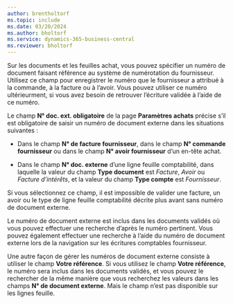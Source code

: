```yaml
---
author: brentholtorf
ms.topic: include
ms.date: 03/20/2024
ms.author: bholtorf
ms.service: dynamics-365-business-central
ms.reviewer: bholtorf
---
```


Sur les documents et les feuilles achat, vous pouvez spécifier un numéro de document faisant référence au système de numérotation du fournisseur. Utilisez ce champ pour enregistrer le numéro que le fournisseur a attribué à la commande, à la facture ou à l’avoir. Vous pouvez utiliser ce numéro ultérieurment, si vous avez besoin de retrouver l’écriture validée à l’aide de ce numéro.

Le champ **N° doc. ext. obligatoire** de la page **Paramètres achats** précise s’il est obligatoire de saisir un numéro de document externe dans les situations suivantes :

* Dans le champ **N° de facture fournisseur**, dans le champ **N° commande fournisseur** ou dans le champ **N° avoir fournisseur** d’un en-tête achat.

* Dans le champ **N° doc. externe** d’une ligne feuille comptabilité, dans laquelle la valeur du champ **Type document** est *Facture*, *Avoir* ou *Facture d’intérêts*, et la valeur du champ **Type compte** est *Fournisseur*.

Si vous sélectionnez ce champ, il est impossible de valider une facture, un avoir ou le type de ligne feuille comptabilité décrite plus avant sans numéro de document externe.

Le numéro de document externe est inclus dans les documents validés où vous pouvez effectuer une recherche d’après le numéro pertinent. Vous pouvez également effectuer une recherche à l’aide du numéro de document externe lors de la navigation sur les écritures comptables fournisseur.

Une autre façon de gérer les numéros de document externe consiste à utiliser le champ **Votre référence**. Si vous utilisez le champ **Votre référence**, le numéro sera inclus dans les documents validés, et vous pouvez le rechercher de la même manière que vous recherchez les valeurs dans les champs **N° de document externe**. Mais le champ n’est pas disponible sur les lignes feuille.
